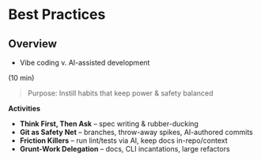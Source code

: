 # Best Practices 

## Overview

* Vibe coding v. AI-assisted development

(10 min)

> Purpose: Instill habits that keep power & safety balanced

**Activities**

- **Think First, Then Ask** – spec writing & rubber-ducking
- **Git as Safety Net** – branches, throw-away spikes, AI-authored commits
- **Friction Killers** – run lint/tests via AI, keep docs in-repo/context
- **Grunt-Work Delegation** – docs, CLI incantations, large refactors
